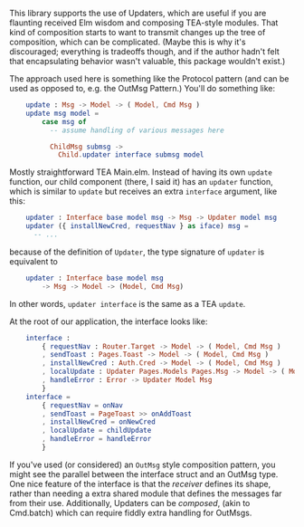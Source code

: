
This library supports the use of Updaters, which are useful if you are flaunting received Elm
wisdom and composing TEA-style modules. That kind of composition starts to want to transmit
changes up the tree of composition, which can be complicated. (Maybe this is why it's discouraged;
everything is tradeoffs though, and if the author hadn't felt that encapsulating behavior wasn't valuable,
this package wouldn't exist.)

The approach used here is something like the Protocol pattern (and can be used as opposed to,
e.g. the OutMsg Pattern.) You'll do something like:

```elm
    update : Msg -> Model -> ( Model, Cmd Msg )
    update msg model =
        case msg of
          -- assume handling of various messages here

          ChildMsg submsg ->
            Child.updater interface submsg model
```

Mostly straightforward TEA Main.elm. Instead of having its own `update` function,
our child component (there, I said it) has an `updater` function, which is similar
to `update` but receives an extra `interface` argument, like this:

```elm
    updater : Interface base model msg -> Msg -> Updater model msg
    updater ({ installNewCred, requestNav } as iface) msg =
      -- ...
```

because of the definition of `Updater`, the type signature of `updater` is equivalent to

```elm
    updater : Interface base model msg
        -> Msg -> Model -> (Model, Cmd Msg)
```

In other words, `updater interface` is the same as a TEA `update`.

At the root of our application, the interface looks like:

```elm
    interface :
        { requestNav : Router.Target -> Model -> ( Model, Cmd Msg )
        , sendToast : Pages.Toast -> Model -> ( Model, Cmd Msg )
        , installNewCred : Auth.Cred -> Model -> ( Model, Cmd Msg )
        , localUpdate : Updater Pages.Models Pages.Msg -> Model -> ( Model, Cmd Msg )
        , handleError : Error -> Updater Model Msg
        }
    interface =
        { requestNav = onNav
        , sendToast = PageToast >> onAddToast
        , installNewCred = onNewCred
        , localUpdate = childUpdate
        , handleError = handleError
        }
```

If you've used (or considered) an `OutMsg` style composition pattern,
you might see the parallel between
the interface struct and an OutMsg type.
One nice feature of the interface is that the _receiver_ defines its shape,
rather than needing a extra shared module
that defines the messages far from their use.
Additionally, Updaters can be _composed_, (akin to Cmd.batch)
which can require fiddly extra handling for OutMsgs.
